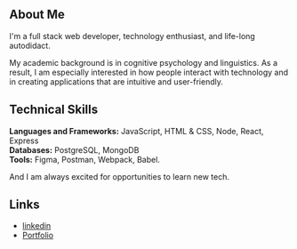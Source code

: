 <!--
**yunyunliu/yunyunliu** is a ✨ _special_ ✨ repository because its `README.md` (this file) appears on your GitHub profile.
-->
## About Me

I'm a full stack web developer, technology enthusiast, and life-long autodidact. 

My academic background is in cognitive psychology and linguistics. As a result, I am especially interested in how people interact with technology and in creating applications that are intuitive and user-friendly. 

## Technical Skills

**Languages and Frameworks:** JavaScript, HTML & CSS, Node, React, Express  
**Databases:** PostgreSQL, MongoDB  
**Tools:** Figma, Postman, Webpack, Babel.

And I am always excited for opportunities to learn new tech.

## Links

-  [linkedin](https://www.linkedin.com/in/yunyunliu/)  
-  [Portfolio](https://www.yunyun.dev/)
